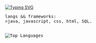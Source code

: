 <p float="left">
  <a href="https://git.io/typing-svg"><img src="https://readme-typing-svg.herokuapp.com?font=Fira+Code&pause=1000&color=11881A&width=435&lines=millena+anastacio+eu+te+amo" alt="Typing SVG" /></a>
<p float="left">
    <samp>
  langs && frameworks:<br>
    >java, javascript, css, html, SQL.
  <br>
  <br />
  <br>
      <img src="https://github-readme-stats.vercel.app/api/top-langs/?username=firwe&layout=compact&theme=jolly" alt="Top Languages">
  <br>
  </samp>
</p></p>
